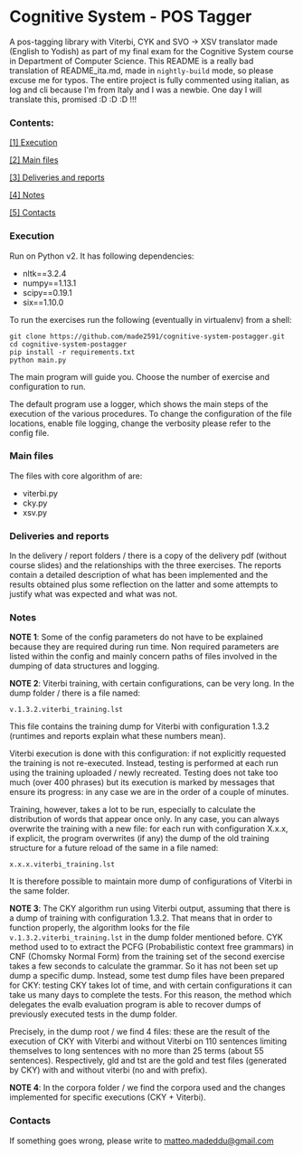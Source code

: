 # Cognitive System - POS Tagger

A pos-tagging library with Viterbi, CYK and SVO -> XSV translator made (English to Yodish) as part of my final exam for the Cognitive System course in Department of Computer Science. This README is a really bad translation of README_ita.md, made in ```nightly-build``` mode, so please excuse me for typos. The entire project is fully commented using italian, as log and cli because I'm from Italy and I was a newbie. One day I will translate this, promised :D :D :D !!!

### Contents:

[[1] Execution](#execution)

[[2] Main files](#main-files)

[[3] Deliveries and reports](#deliveries-and-reports)

[[4] Notes](#notes)

[[5] Contacts](#contacts)

### <a name="execution"></a>Execution
Run on Python v2. It has following dependencies:

- nltk==3.2.4
- numpy==1.13.1
- scipy==0.19.1
- six==1.10.0

To run the exercises run the following (eventually in virtualenv) from a shell:

```shell
git clone https://github.com/made2591/cognitive-system-postagger.git
cd cognitive-system-postagger
pip install -r requirements.txt
python main.py
```
The main program will guide you. Choose the number of exercise and configuration to run.

The default program use a logger, which shows the main steps of the execution of the various procedures.
To change the configuration of the file locations, enable file logging, change the verbosity please refer to the config file.

### <a name="main-files"></a>Main files

The files with core algorithm of are:

- viterbi.py
- cky.py
- xsv.py
 
### <a name="deliveries-and-reports"></a>Deliveries and reports

In the delivery / report folders / there is a copy of the delivery pdf (without course slides) and the relationships with the three exercises. The reports contain a detailed description of what has been implemented and the results obtained plus some reflection on the latter and some attempts to justify what was expected and what was not.

### <a name="notes"></a>Notes

__NOTE 1__: Some of the config parameters do not have to be explained because they are required during run time. Non required parameters are listed within the config and mainly concern paths of files involved in the dumping of data structures and logging.

__NOTE 2__: Viterbi training, with certain configurations, can be very long. In the dump folder / there is a file named:

```shell
v.1.3.2.viterbi_training.lst
```

This file contains the training dump for Viterbi with configuration 1.3.2 (runtimes and reports explain what these numbers mean).

Viterbi execution is done with this configuration: if not explicitly requested the training is not re-executed. Instead, testing is performed at each run using the training uploaded / newly recreated. Testing does not take too much (over 400 phrases) but its execution is marked by messages that ensure its progress: in any case we are in the order of a couple of minutes.

Training, however, takes a lot to be run, especially to calculate the distribution of words that appear once only. In any case, you can always overwrite the training with a new file: for each run with configuration X.x.x, if explicit, the program overwrites (if any) the dump of the old training structure for a future reload of the same in a file named:

```shell
x.x.x.viterbi_training.lst
```

It is therefore possible to maintain more dump of configurations of Viterbi in the same folder.

__NOTE 3__: The CKY algorithm run using Viterbi output, assuming that there is a dump of training with configuration 1.3.2. That means that in order to function properly, the algorithm looks for the file ```v.1.3.2.viterbi_training.lst``` in the dump folder mentioned before. CYK method used to to extract the PCFG (Probabilistic context free grammars) in CNF (Chomsky Normal Form) from the training set of the second exercise takes a few seconds to calculate the grammar. So it has not been set up dump a specific dump. Instead, some test dump files have been prepared for CKY: testing CKY takes lot of time, and with certain configurations it can take us many days to complete the tests. For this reason, the method which delegates the evalb evaluation program is able to recover dumps
of previously executed tests in the dump folder.

Precisely, in the dump root / we find 4 files: these are the result of the execution of CKY with Viterbi and without Viterbi on 110 sentences limiting themselves to long sentences with no more than 25 terms (about 55 sentences). Respectively, gld and tst are the gold and test files (generated by CKY) with and without viterbi (no and with prefix).

__NOTE 4__: In the corpora folder / we find the corpora used and the changes implemented for specific executions (CKY + Viterbi).

### <a name="contacts"></a>Contacts

If something goes wrong, please write to matteo.madeddu@gmail.com
